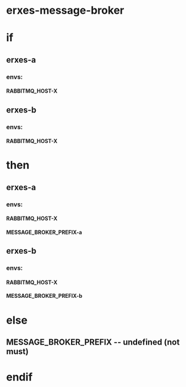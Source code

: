 # erxes-message-broker

# if

## erxes-a

### envs:

#### RABBITMQ_HOST-X

## erxes-b

### envs:

#### RABBITMQ_HOST-X

# then

## erxes-a

### envs:

#### RABBITMQ_HOST-X

#### MESSAGE_BROKER_PREFIX-a

## erxes-b

### envs:

#### RABBITMQ_HOST-X

#### MESSAGE_BROKER_PREFIX-b

# else

## MESSAGE_BROKER_PREFIX -- undefined (not must)

# endif
